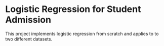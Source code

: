 # Logistic Regression for Student Admission
 
This project implements logistic regression from scratch and applies to to two different datasets.
